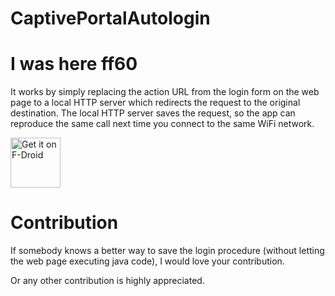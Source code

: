# CaptivePortalAutologin
# I was here ff60
It works by simply replacing the action URL from the login form on the web page to a local HTTP server which redirects the request to the original destination. The local HTTP server saves the request, so the app can reproduce the same call next time you connect to the same WiFi network.

<a href="https://f-droid.org/packages/com.juliansparber.captiveportallogin/" target="_blank">
<img src="https://f-droid.org/badge/get-it-on.png" alt="Get it on F-Droid" height="80"/></a>

Contribution
=============

If somebody knows a better way to save the login procedure (without letting the web page executing java code), I would love your
contribution.

Or any other contribution is highly appreciated.
